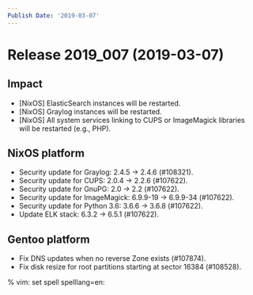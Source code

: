 ```yaml
---
Publish Date: '2019-03-07'
---
```


# Release 2019_007 (2019-03-07)

## Impact

- \[NixOS\] ElasticSearch instances will be restarted.
- \[NixOS\] Graylog instances will be restarted.
- \[NixOS\] All system services linking to CUPS or ImageMagick libraries will be
  restarted (e.g., PHP).

## NixOS platform

- Security update for Graylog: 2.4.5 -> 2.4.6 (#108321).
- Security update for CUPS: 2.0.4 -> 2.2.6 (#107622).
- Security update for GnuPG: 2.0 -> 2.2 (#107622).
- Security update for ImageMagick: 6.9.9-19 -> 6.9.9-34 (#107622).
- Security update for Python 3.6: 3.6.6 -> 3.6.8 (#107622).
- Update ELK stack: 6.3.2 -> 6.5.1 (#107622).

## Gentoo platform

- Fix DNS updates when no reverse Zone exists (#107874).
- Fix disk resize for root partitions starting at sector 16384 (#108528).

% vim: set spell spelllang=en:
